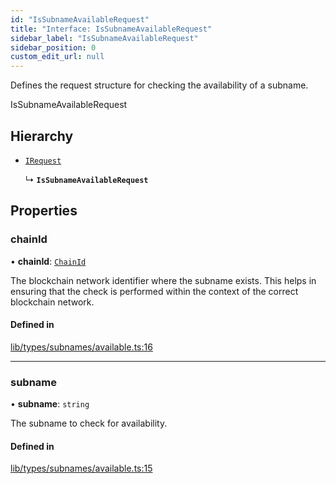 ```yaml
---
id: "IsSubnameAvailableRequest"
title: "Interface: IsSubnameAvailableRequest"
sidebar_label: "IsSubnameAvailableRequest"
sidebar_position: 0
custom_edit_url: null
---
```


Defines the request structure for checking the availability of a subname.

 IsSubnameAvailableRequest

## Hierarchy

- [`IRequest`](IRequest.md)

  ↳ **`IsSubnameAvailableRequest`**

## Properties

### chainId

• **chainId**: [`ChainId`](../modules.md#chainid)

The blockchain network identifier where the subname exists. 
                              This helps in ensuring that the check is performed within
                              the context of the correct blockchain network.

#### Defined in

[lib/types/subnames/available.ts:16](https://github.com/JustaName-id/JustaName-sdk/blob/4ff9084/packages/@justaname.id/sdk/src/lib/types/subnames/available.ts#L16)

___

### subname

• **subname**: `string`

The subname to check for availability.

#### Defined in

[lib/types/subnames/available.ts:15](https://github.com/JustaName-id/JustaName-sdk/blob/4ff9084/packages/@justaname.id/sdk/src/lib/types/subnames/available.ts#L15)
